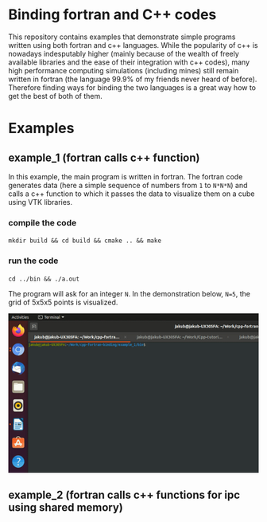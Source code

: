# Binding fortran and C++ codes

This repository contains examples that demonstrate simple programs written using both fortran and c++ languages. While the popularity of c++ is nowadays indesputably higher (mainly because of the wealth of freely available libraries and the ease of their integration with c++ codes), many high performance computing simulations (including mines) still remain written in fortran (the language 99.9% of my friends never heard of before). Therefore finding ways for binding the two languages is a great way how to get the best of both of them.

# Examples

## example_1 (fortran calls c++ function)
In this example, the main program is written in fortran. The fortran code generates data (here a simple sequence of numbers from `1` to `N*N*N`) and calls a c++ function to which it passes the data to visualize them on a cube using VTK libraries. 

### compile the code
`mkdir build && cd build && cmake .. && make`

### run the code
`cd ../bin && ./a.out`

The program will ask for an integer `N`. In the demonstration below, `N=5`, the grid of 5x5x5 points is visualized.

![](figures/example_1.gif)

## example_2 (fortran calls c++ functions for ipc using shared memory)

